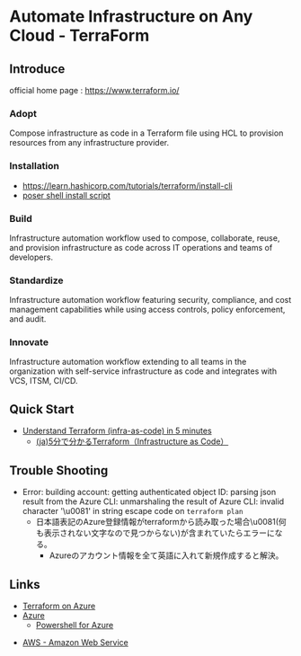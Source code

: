 # Automate Infrastructure on Any Cloud - TerraForm

## Introduce

official home page : https://www.terraform.io/

### Adopt
Compose infrastructure as code in a Terraform file using HCL to provision resources from any infrastructure provider.

### Installation
* https://learn.hashicorp.com/tutorials/terraform/install-cli
* [poser shell install script](https://github.com/LowyShin/KnowledgeBase/blob/master/wiki/terraform/terraforminstall.ps1)

### Build
Infrastructure automation workflow used to compose, collaborate, reuse, and provision infrastructure as code across IT operations and teams of developers.

### Standardize
Infrastructure automation workflow featuring security, compliance, and cost management capabilities while using access controls, policy enforcement, and audit.

### Innovate
Infrastructure automation workflow extending to all teams in the organization with self-service infrastructure as code and integrates with VCS, ITSM, CI/CD.

## Quick Start

* [Understand Terraform (infra-as-code) in 5 minutes](https://www.jesuisundev.com/en/understand-terraform-infra-as-code-in-5-minutes/)
  * [(ja)5分で分かるTerraform（Infrastructure as Code）](https://www.lac.co.jp/lacwatch/service/20200903_002270.html)

## Trouble Shooting

-  Error: building account: getting authenticated object ID: parsing json result from the Azure CLI: unmarshaling the result of Azure CLI: invalid character '\u0081' in string escape code on `terraform plan`
    - 日本語表記のAzure登録情報がterraformから読み取った場合\u0081(何も表示されない文字なので見つからない)が含まれていたらエラーになる。
        - Azureのアカウント情報を全て英語に入れて新規作成すると解決。

## Links

* [Terraform on Azure](https://github.com/LowyShin/KnowledgeBase/blob/master/wiki/terraform/tfazure.md)
* [Azure](https://github.com/LowyShin/KnowledgeBase/blob/master/wiki/azure/README.md)
    - [Powershell for Azure](https://github.com/LowyShin/KnowledgeBase/blob/master/wiki/ps1/ps-azure.md)
- [AWS - Amazon Web Service](https://github.com/LowyShin/KnowledgeBase/tree/master/wiki/AWS)

